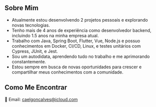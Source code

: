 ## Sobre Mim

- Atualmente estou desenvolvendo 2 projetos pessoais e explorando novas tecnologias.
- Tenho mais de 4 anos de experiência como desenvolvedor backend, incluindo 1.5 anos na minha empresa atual.
- Trabalho com Java, Spring Boot, Flutter, Vue, Node.js e possuo conhecimentos em Docker, CI/CD, Linux, e testes unitários com Cypress, JUnit, e Jest.
- Sou um autodidata, aprendendo tudo no trabalho e me aprimorando constantemente.
- Estou sempre em busca de novas oportunidades para crescer e compartilhar meus conhecimentos com a comunidade.

## Como Me Encontrar
📧 Email: [caelgoncalves@icloud.com](mailto:caelgoncalves@icloud.com)
